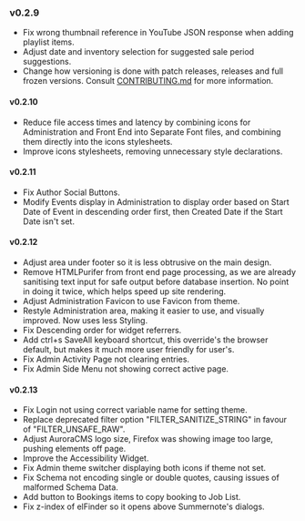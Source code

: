 ### v0.2.9
- Fix wrong thumbnail reference in YouTube JSON response when adding playlist items.
- Adjust date and inventory selection for suggested sale period suggestions.
- Change how versioning is done with patch releases, releases and full frozen versions. Consult [CONTRIBUTING.md](https://github.com/DiemenDesign/AuroraCMS/blob/master/CONTRIBUTING.md) for more information.

#### v0.2.10
- Reduce file access times and latency by combining icons for Administration and Front End into Separate Font files, and combining them directly into the icons stylesheets.
- Improve icons stylesheets, removing unnecessary style declarations.

#### v0.2.11
- Fix Author Social Buttons.
- Modify Events display in Administration to display order based on Start Date of Event in descending order first, then Created Date if the Start Date isn't set.

#### v0.2.12
- Adjust area under footer so it is less obtrusive on the main design.
- Remove HTMLPurifer from front end page processing, as we are already sanitising text input for safe output before database insertion. No point in doing it twice, which helps speed up site rendering.
- Adjust Administration Favicon to use Favicon from theme.
- Restyle Administration area, making it easier to use, and visually improved. Now uses less Styling.
- Fix Descending order for widget referrers.
- Add ctrl+s SaveAll keyboard shortcut, this override's the browser default, but makes it much more user friendly for user's.
- Fix Admin Activity Page not clearing entries.
- Fix Admin Side Menu not showing correct active page.

#### v0.2.13
- Fix Login not using correct variable name for setting theme.
- Replace deprecated filter option "FILTER_SANITIZE_STRING" in favour of "FILTER_UNSAFE_RAW".
- Adjust AuroraCMS logo size, Firefox was showing image too large, pushing elements off page.
- Improve the Accessibility Widget.
- Fix Admin theme switcher displaying both icons if theme not set.
- Fix Schema not encoding single or double quotes, causing issues of malformed Schema Data.
- Add button to Bookings items to copy booking to Job List.
- Fix z-index of elFinder so it opens above Summernote's dialogs.
